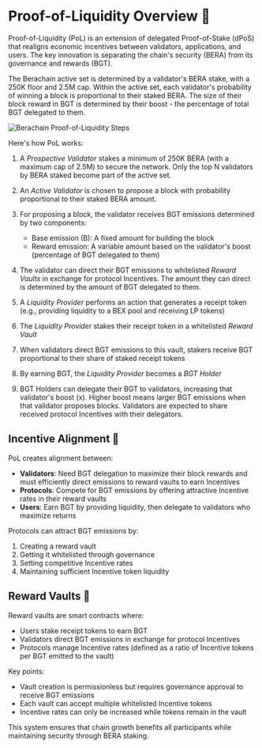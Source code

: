 # Proof-of-Liquidity Overview 📓

Proof-of-Liquidity (PoL) is an extension of delegated Proof-of-Stake (dPoS) that realigns economic incentives between validators, applications, and users. The key innovation is separating the chain's security (BERA) from its governance and rewards (BGT).

The Berachain active set is determined by a validator's BERA stake, with a 250K floor and 2.5M cap. Within the active set, each validator's probability of winning a block is proportional to their staked BERA. The size of their block reward in BGT is determined by their boost - the percentage of total BGT delegated to them.

![Berachain Proof-of-Liquidity Steps](/assets/proof-of-liquidity-steps.png)

Here's how PoL works:

1. A _Prospective Validator_ stakes a minimum of 250K BERA (with a maximum cap of 2.5M) to secure the network. Only the top N validators by BERA staked become part of the active set.

2. An _Active Validator_ is chosen to propose a block with probability proportional to their staked BERA amount.

3. For proposing a block, the validator receives BGT emissions determined by two components:

   - Base emission (B): A fixed amount for building the block
   - Reward emission: A variable amount based on the validator's boost (percentage of BGT delegated to them)

4. The validator can direct their BGT emissions to whitelisted _Reward Vaults_ in exchange for protocol Incentives. The amount they can direct is determined by the amount of BGT delegated to them.

5. A _Liquidity Provider_ performs an action that generates a receipt token (e.g., providing liquidity to a BEX pool and receiving LP tokens)

6. The _Liquidity Provider_ stakes their receipt token in a whitelisted _Reward Vault_

7. When validators direct BGT emissions to this vault, stakers receive BGT proportional to their share of staked receipt tokens

8. By earning BGT, the _Liquidity Provider_ becomes a _BGT Holder_

9. BGT Holders can delegate their BGT to validators, increasing that validator's boost (x). Higher boost means larger BGT emissions when that validator proposes blocks. Validators are expected to share received protocol Incentives with their delegators.

## Incentive Alignment 🤝

PoL creates alignment between:

- **Validators**: Need BGT delegation to maximize their block rewards and must efficiently direct emissions to reward vaults to earn Incentives
- **Protocols**: Compete for BGT emissions by offering attractive Incentive rates in their reward vaults
- **Users**: Earn BGT by providing liquidity, then delegate to validators who maximize returns

Protocols can attract BGT emissions by:

1. Creating a reward vault
2. Getting it whitelisted through governance
3. Setting competitive Incentive rates
4. Maintaining sufficient Incentive token liquidity

## Reward Vaults 🏦

Reward vaults are smart contracts where:

- Users stake receipt tokens to earn BGT
- Validators direct BGT emissions in exchange for protocol Incentives
- Protocols manage Incentive rates (defined as a ratio of Incentive tokens per BGT emitted to the vault)

Key points:

- Vault creation is permissionless but requires governance approval to receive BGT emissions
- Each vault can accept multiple whitelisted Incentive tokens
- Incentive rates can only be increased while tokens remain in the vault

This system ensures that chain growth benefits all participants while maintaining security through BERA staking.
